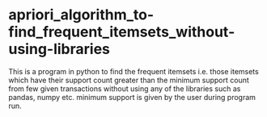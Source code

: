# apriori_algorithm_to-find_frequent_itemsets_without-using-libraries
This is a program in python to find the frequent itemsets i.e. those itemsets which have their support count greater than the minimum support count from few given transactions without using any of the libraries such as pandas, numpy etc. minimum support is given by the user during program run.
